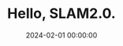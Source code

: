 ---
layout: post
title: Hello, SLAM2.0.
date: 2024-02-01 00:00:00
description: The introduction of this blog.
tags: VIO
categories: Research
featured: false
comments: true
---